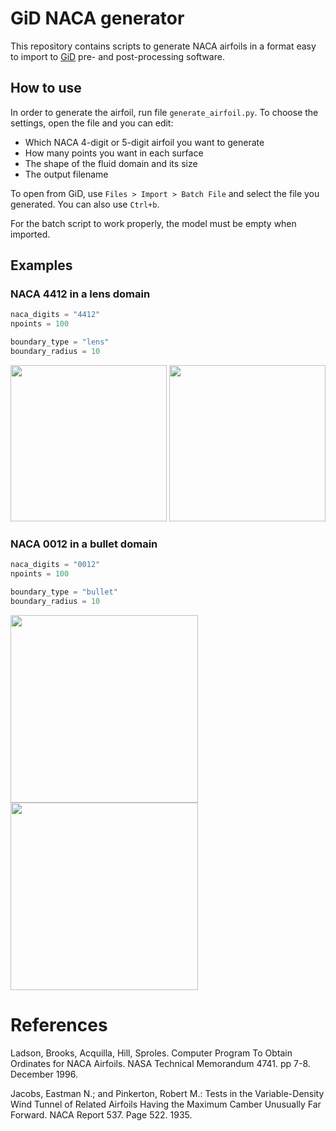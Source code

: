 # GiD NACA generator
This repository contains scripts to generate NACA airfoils in a format easy to import to [GiD](https://www.gidsimulation.com/) pre- and post-processing software.

## How to use
In order to generate the airfoil, run file `generate_airfoil.py`. To choose the settings, open the file
and you can edit:
- Which NACA 4-digit or 5-digit airfoil you want to generate
- How many points you want in each surface
- The shape of the fluid domain and its size
- The output filename

To open from GiD, use `Files > Import > Batch File` and select the file you generated. You can also use `Ctrl+b`.

For the batch script to work properly, the model must be empty when imported.

## Examples
### NACA 4412 in a lens domain
```python
naca_digits = "4412"
npoints = 100

boundary_type = "lens"
boundary_radius = 10
```
<img src="https://user-images.githubusercontent.com/47142856/167839599-f3affaf1-d86f-4858-8c09-461eb7b32d8e.png" height="250"> <img src="https://user-images.githubusercontent.com/47142856/167840533-f9a1d9fc-ec5f-4fa2-b380-a53cc5624b47.png" height="250">


### NACA 0012 in a bullet domain
```python
naca_digits = "0012"
npoints = 100

boundary_type = "bullet"
boundary_radius = 10
```
<img src="https://user-images.githubusercontent.com/47142856/167840803-e8b9e6e8-e213-4676-9a6c-f9f955b91260.png" height="300"> <img src="https://user-images.githubusercontent.com/47142856/167841064-fd0857e8-08e7-49ef-9cd0-acedeb33d35c.png" height="300">

# References
Ladson, Brooks, Acquilla, Hill, Sproles. Computer Program To Obtain Ordinates for
NACA Airfoils. NASA Technical Memorandum 4741. pp 7-8. December 1996.

Jacobs, Eastman N.; and Pinkerton, Robert M.: Tests in the Variable-Density Wind Tunnel of Related Airfoils Having the Maximum Camber Unusually Far Forward. NACA Report 537. Page 522. 1935.
